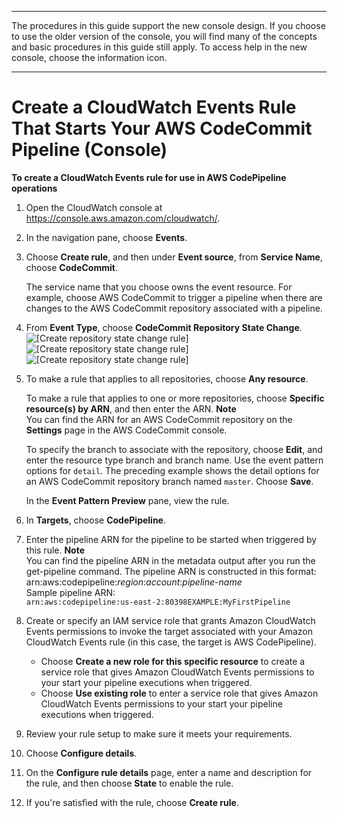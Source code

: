 --------

The procedures in this guide support the new console design\. If you choose to use the older version of the console, you will find many of the concepts and basic procedures in this guide still apply\. To access help in the new console, choose the information icon\.

--------

# Create a CloudWatch Events Rule That Starts Your AWS CodeCommit Pipeline \(Console\)<a name="pipelines-trigger-source-repo-changes-console"></a>

**To create a CloudWatch Events rule for use in AWS CodePipeline operations**

1. Open the CloudWatch console at [https://console\.aws\.amazon\.com/cloudwatch/](https://console.aws.amazon.com/cloudwatch/)\.

1. In the navigation pane, choose **Events**\.

1. Choose **Create rule**, and then under **Event source**, from **Service Name**, choose **CodeCommit**\.

   The service name that you choose owns the event resource\. For example, choose AWS CodeCommit to trigger a pipeline when there are changes to the AWS CodeCommit repository associated with a pipeline\.

1. From **Event Type**, choose **CodeCommit Repository State Change**\.  
![\[Create repository state change rule\]](http://docs.aws.amazon.com/codepipeline/latest/userguide/images/test-repoevent-cptarget.png)![\[Create repository state change rule\]](http://docs.aws.amazon.com/codepipeline/latest/userguide/)![\[Create repository state change rule\]](http://docs.aws.amazon.com/codepipeline/latest/userguide/)

1. To make a rule that applies to all repositories, choose **Any resource**\.

   To make a rule that applies to one or more repositories, choose **Specific resource\(s\) by ARN**, and then enter the ARN\.
**Note**  
You can find the ARN for an AWS CodeCommit repository on the **Settings** page in the AWS CodeCommit console\.

   To specify the branch to associate with the repository, choose **Edit**, and enter the resource type branch and branch name\. Use the event pattern options for `detail`\. The preceding example shows the detail options for an AWS CodeCommit repository branch named `master`\. Choose **Save**\.

   In the **Event Pattern Preview** pane, view the rule\.

1. In **Targets**, choose **CodePipeline**\.

1. Enter the pipeline ARN for the pipeline to be started when triggered by this rule\.
**Note**  
You can find the pipeline ARN in the metadata output after you run the get\-pipeline command\. The pipeline ARN is constructed in this format:   
arn:aws:codepipeline:*region*:*account*:*pipeline\-name*  
Sample pipeline ARN:  
`arn:aws:codepipeline:us-east-2:80398EXAMPLE:MyFirstPipeline`

1. Create or specify an IAM service role that grants Amazon CloudWatch Events permissions to invoke the target associated with your Amazon CloudWatch Events rule \(in this case, the target is AWS CodePipeline\)\. 
   + Choose **Create a new role for this specific resource** to create a service role that gives Amazon CloudWatch Events permissions to your start your pipeline executions when triggered\.
   + Choose **Use existing role** to enter a service role that gives Amazon CloudWatch Events permissions to your start your pipeline executions when triggered\.

1. Review your rule setup to make sure it meets your requirements\.

1. Choose **Configure details**\.

1. On the **Configure rule details** page, enter a name and description for the rule, and then choose **State** to enable the rule\.

1. If you're satisfied with the rule, choose **Create rule**\.